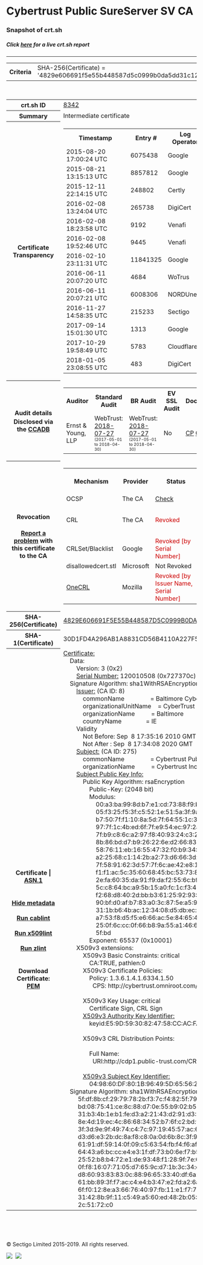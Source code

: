 # Cybertrust Public SureServer SV CA
### Snapshot of crt.sh
##### Click [here](https://crt.sh/?q=4829E606691F5E55B448587D5C0999B0DA5DD31C1273E35738CB92E53CD788E1) for a live crt.sh report

---
<!DOCTYPE HTML PUBLIC "-//W3C//DTD HTML 4.0 Transitional//EN">
<HTML>

<BODY>

<TABLE>
  <TR>
    <TH class="outer">Criteria</TH>
    <TD class="outer">SHA-256(Certificate) = '4829e606691f5e55b448587d5c0999b0da5dd31c1273e35738cb92e53cd788e1'</TD>
  </TR>
</TABLE>
<BR>
<TABLE>
  <TR>
    <TH class="outer">crt.sh ID</TH>
    <TD class="outer"><A href="?id=8342">8342</A></TD>
  </TR>
  <TR>
    <TH class="outer">Summary</TH>
    <TD class="outer">Intermediate certificate</TD>
  </TR>
  <TR>
    <TH class="outer">Certificate<BR>Transparency</TH>
    <TD class="outer">
<TABLE class="options" style="margin-left:0px">
  <TR>
    <TH>Timestamp</TH>
    <TH>Entry #</TH>
    <TH>Log Operator</TH>
    <TH>Log URL</TH>
  </TR>
  <TR>
    <TD>2015-08-20&nbsp; <FONT class="small">17:00:24 UTC</FONT></TD>
    <TD>6075438</TD>
    <TD>Google</TD>
    <TD>https://ct.googleapis.com/rocketeer</TD>
  </TR>
  <TR>
    <TD>2015-08-21&nbsp; <FONT class="small">13:15:13 UTC</FONT></TD>
    <TD>8857812</TD>
    <TD>Google</TD>
    <TD>https://ct.googleapis.com/pilot</TD>
  </TR>
  <TR>
    <TD>2015-12-11&nbsp; <FONT class="small">22:14:15 UTC</FONT></TD>
    <TD>248802</TD>
    <TD>Certly</TD>
    <TD>https://log.certly.io</TD>
  </TR>
  <TR>
    <TD>2016-02-08&nbsp; <FONT class="small">13:24:04 UTC</FONT></TD>
    <TD>265738</TD>
    <TD>DigiCert</TD>
    <TD>https://ct1.digicert-ct.com/log</TD>
  </TR>
  <TR>
    <TD>2016-02-08&nbsp; <FONT class="small">18:23:58 UTC</FONT></TD>
    <TD>9192</TD>
    <TD>Venafi</TD>
    <TD>https://ctlog.api.venafi.com</TD>
  </TR>
  <TR>
    <TD>2016-02-08&nbsp; <FONT class="small">19:52:46 UTC</FONT></TD>
    <TD>9445</TD>
    <TD>Venafi</TD>
    <TD>https://ctlog.api.venafi.com</TD>
  </TR>
  <TR>
    <TD>2016-02-10&nbsp; <FONT class="small">23:11:31 UTC</FONT></TD>
    <TD>11841325</TD>
    <TD>Google</TD>
    <TD>https://ct.googleapis.com/aviator</TD>
  </TR>
  <TR>
    <TD>2016-06-11&nbsp; <FONT class="small">20:07:20 UTC</FONT></TD>
    <TD>4684</TD>
    <TD>WoTrus</TD>
    <TD>https://ctlog.wosign.com</TD>
  </TR>
  <TR>
    <TD>2016-06-11&nbsp; <FONT class="small">20:07:21 UTC</FONT></TD>
    <TD>6008306</TD>
    <TD>NORDUnet</TD>
    <TD>https://plausible.ct.nordu.net</TD>
  </TR>
  <TR>
    <TD>2016-11-27&nbsp; <FONT class="small">14:58:35 UTC</FONT></TD>
    <TD>215233</TD>
    <TD>Sectigo</TD>
    <TD>https://dodo.ct.comodo.com</TD>
  </TR>
  <TR>
    <TD>2017-09-14&nbsp; <FONT class="small">15:01:30 UTC</FONT></TD>
    <TD>1313</TD>
    <TD>Google</TD>
    <TD>https://ct.googleapis.com/logs/argon2020</TD>
  </TR>
  <TR>
    <TD>2017-10-29&nbsp; <FONT class="small">19:58:49 UTC</FONT></TD>
    <TD>5783</TD>
    <TD>Cloudflare</TD>
    <TD>https://ct.cloudflare.com/logs/nimbus2020</TD>
  </TR>
  <TR>
    <TD>2018-01-05&nbsp; <FONT class="small">23:08:55 UTC</FONT></TD>
    <TD>483</TD>
    <TD>DigiCert</TD>
    <TD>https://yeti2020.ct.digicert.com/log</TD>
  </TR>
</TABLE>
    </TD>
  </TR>
  <TR>
    <TH class="outer">Audit details<BR>
      <DIV class="small" style="padding-top:3px">Disclosed via the
        <A href="//ccadb-public.secure.force.com/mozilla/PublicAllIntermediateCerts" target="_blank">CCADB</A></DIV>
    </TH>
    <TD class="outer">
<TABLE class="options" style="margin-left:0px">
  <TR>
    <TH>Auditor</TH>
    <TH>Standard Audit</TH>
    <TH>BR Audit</TH>
    <TH>EV SSL Audit</TH>
    <TH>Documents</TH>
    <TH>CCADB</TH>
    <TH>Root Owner / Certificate</TH>
  </TR>
  <TR>
    <TD style="vertical-align:middle">Ernst & Young, LLP</TD>
    <TD>WebTrust:
      <A href="https://bug1479561.bmoattachments.org/attachment.cgi?id=8996060" target="_blank">2018-07-27</A>
      <BR><FONT style="font-size:8pt">(2017-05-01 to 2018-04-30)</FONT></TD>
    <TD>WebTrust:
      <A href="https://bug1479561.bmoattachments.org/attachment.cgi?id=8996062" target="_blank">2018-07-27</A>
      <BR><FONT style="font-size:8pt">(2017-05-01 to 2018-04-30)</FONT></TD>
    <TD>No    <TD>
      <A href="https://secure.omniroot.com/repository/" target="blank">CP</A>
      <A href="https://secure.omniroot.com/repository/" target="blank">CPS</A>
    </TD>
    <TD><A href="//ccadb.force.com/001o000000dOczrAAC" target="_blank">001o000000dOczrAAC</A></TD>
    <TD><A href="/?id=76">DigiCert</A></TD>
  </TR>
</TABLE>
    </TD>
  </TR>
  <TR>
    <TH class="outer">Revocation<BR><BR>
      <DIV class="small" style="padding-top:3px"><A href="?id=8342&opt=problemreporting">Report a problem</A> with<BR>this certificate to the CA</DIV></TH>
    <TD class="outer">
      <TABLE class="options" style="margin-left:0px">
        <TR>
          <TH>Mechanism</TH>
          <TH>Provider</TH>
          <TH>Status</TH>
          <TH>Revocation Date</TH>
          <TH>Last Observed in CRL</TH>
          <TH>Last Checked <SPAN style="color:#CC0000;vertical-align:middle;font-size:70%;font-weight:normal">(Error)</SPAN></TH>
        </TR>
        <TR>
          <TD>OCSP</TD>
          <TD>The CA</TD>
          <TD><A href="?id=8342&opt=ocsp">Check</A></TD>
          <TD><SPAN style="color:#888888">?</SPAN></TD>
          <TD><SPAN style="color:#888888">n/a</SPAN></TD>
          <TD><SPAN style="color:#888888">?</SPAN></TD>
        </TR>
        <TR>
          <TD>CRL</TD>
          <TD>The CA</TD>
          <TD><SPAN style="color:#CC0000">Revoked</SPAN></TD><TD>2018-07-25&nbsp; <FONT class="small">16:49:39 UTC</FONT></TD><TD>2019-11-27&nbsp; <FONT class="small">00:33:19 UTC</FONT></TD><TD>2019-12-04&nbsp; <FONT class="small">20:05:09 UTC</FONT></TD>
        </TR>
        <TR>
          <TD>CRLSet/Blacklist</TD>
          <TD>Google</TD>
          <TD><SPAN style="color:#CC0000">Revoked [by Serial Number]</SPAN></TD>
          <TD><SPAN style="color:#888888">n/a</SPAN></TD>
          <TD><SPAN style="color:#888888">n/a</SPAN></TD>
          <TD><SPAN style="color:#888888">n/a</SPAN></TD>
        </TR>
        <TR>
          <TD>disallowedcert.stl</TD>
          <TD>Microsoft</TD>
          <TD>Not Revoked</TD>
          <TD><SPAN style="color:#888888">n/a</SPAN></TD>
          <TD><SPAN style="color:#888888">n/a</SPAN></TD>
          <TD><SPAN style="color:#888888">n/a</SPAN></TD>
        </TR>
        <TR>
          <TD><A href="/mozilla-onecrl" target="_blank">OneCRL</A></TD>
          <TD>Mozilla</TD>
          <TD><SPAN style="color:#CC0000">Revoked [by Issuer Name, Serial Number]</SPAN></TD><TD>2018-08-17&nbsp; <FONT class="small">22:24:14 UTC</FONT></TD>
          <TD><SPAN style="color:#888888">n/a</SPAN></TD>
          <TD><SPAN style="color:#888888">n/a</SPAN></TD>
        </TR>
      </TABLE>
    </TD>
  </TR>
  <TR>
    <TH class="outer">SHA-256(Certificate)</TH>
    <TD class="outer"><A href="//censys.io/certificates/4829e606691f5e55b448587d5c0999b0da5dd31c1273e35738cb92e53cd788e1">4829E606691F5E55B448587D5C0999B0DA5DD31C1273E35738CB92E53CD788E1</A></TD>
  </TR>
  <TR>
    <TH class="outer">SHA-1(Certificate)</TH>
    <TD class="outer">30D1FD4A296AB1A8831CD56B4110A227F557BFFF</TD>
  </TR>
  <TR>
    <TH class="outer">Certificate | <A href="?asn1=8342">ASN.1</A>
      <SPAN class="small"><BR>
      <BR><BR><A href="?id=8342&opt=nometadata">Hide metadata</A>
      <BR><BR><A href="?id=8342&opt=cablint">Run cablint</A>
      <BR><BR><A href="?id=8342&opt=x509lint">Run x509lint</A>
      <BR><BR><A href="?id=8342&opt=zlint">Run zlint</A>
      <BR><BR><BR>Download Certificate: <A href="?d=8342">PEM</A>
      </SPAN>
    </TH>
    <TD class="text"><A href="?d=8342">Certificate:</A><BR>&nbsp;&nbsp;&nbsp;&nbsp;Data:<BR>&nbsp;&nbsp;&nbsp;&nbsp;&nbsp;&nbsp;&nbsp;&nbsp;Version:&nbsp;3&nbsp;(0x2)<BR>&nbsp;&nbsp;&nbsp;&nbsp;&nbsp;&nbsp;&nbsp;&nbsp;<A href="?serial=0727370c">Serial&nbsp;Number:</A>&nbsp;120010508&nbsp;(0x727370c)<BR>&nbsp;&nbsp;&nbsp;&nbsp;Signature&nbsp;Algorithm:&nbsp;sha1WithRSAEncryption<BR>&nbsp;&nbsp;&nbsp;&nbsp;&nbsp;&nbsp;&nbsp;&nbsp;<A href="?caid=8">Issuer:</A> <SPAN class="small">(CA ID: 8)</SPAN><BR>&nbsp;&nbsp;&nbsp;&nbsp;&nbsp;&nbsp;&nbsp;&nbsp;&nbsp;&nbsp;&nbsp;&nbsp;commonName&nbsp;&nbsp;&nbsp;&nbsp;&nbsp;&nbsp;&nbsp;&nbsp;&nbsp;&nbsp;&nbsp;&nbsp;&nbsp;&nbsp;&nbsp;&nbsp;=&nbsp;Baltimore&nbsp;CyberTrust&nbsp;Root<BR>&nbsp;&nbsp;&nbsp;&nbsp;&nbsp;&nbsp;&nbsp;&nbsp;&nbsp;&nbsp;&nbsp;&nbsp;organizationalUnitName&nbsp;&nbsp;&nbsp;&nbsp;=&nbsp;CyberTrust<BR>&nbsp;&nbsp;&nbsp;&nbsp;&nbsp;&nbsp;&nbsp;&nbsp;&nbsp;&nbsp;&nbsp;&nbsp;organizationName&nbsp;&nbsp;&nbsp;&nbsp;&nbsp;&nbsp;&nbsp;&nbsp;&nbsp;&nbsp;=&nbsp;Baltimore<BR>&nbsp;&nbsp;&nbsp;&nbsp;&nbsp;&nbsp;&nbsp;&nbsp;&nbsp;&nbsp;&nbsp;&nbsp;countryName&nbsp;&nbsp;&nbsp;&nbsp;&nbsp;&nbsp;&nbsp;&nbsp;&nbsp;&nbsp;&nbsp;&nbsp;&nbsp;&nbsp;&nbsp;=&nbsp;IE<BR>&nbsp;&nbsp;&nbsp;&nbsp;&nbsp;&nbsp;&nbsp;&nbsp;Validity<BR>&nbsp;&nbsp;&nbsp;&nbsp;&nbsp;&nbsp;&nbsp;&nbsp;&nbsp;&nbsp;&nbsp;&nbsp;Not&nbsp;Before:&nbsp;Sep&nbsp;&nbsp;8&nbsp;17:35:16&nbsp;2010&nbsp;GMT<BR>&nbsp;&nbsp;&nbsp;&nbsp;&nbsp;&nbsp;&nbsp;&nbsp;&nbsp;&nbsp;&nbsp;&nbsp;Not&nbsp;After&nbsp;:&nbsp;Sep&nbsp;&nbsp;8&nbsp;17:34:08&nbsp;2020&nbsp;GMT<BR>&nbsp;&nbsp;&nbsp;&nbsp;&nbsp;&nbsp;&nbsp;&nbsp;<A href="?caid=275">Subject:</A> <SPAN class="small">(CA ID: 275)</SPAN><BR>&nbsp;&nbsp;&nbsp;&nbsp;&nbsp;&nbsp;&nbsp;&nbsp;&nbsp;&nbsp;&nbsp;&nbsp;commonName&nbsp;&nbsp;&nbsp;&nbsp;&nbsp;&nbsp;&nbsp;&nbsp;&nbsp;&nbsp;&nbsp;&nbsp;&nbsp;&nbsp;&nbsp;&nbsp;=&nbsp;Cybertrust&nbsp;Public&nbsp;SureServer&nbsp;SV&nbsp;CA<BR>&nbsp;&nbsp;&nbsp;&nbsp;&nbsp;&nbsp;&nbsp;&nbsp;&nbsp;&nbsp;&nbsp;&nbsp;organizationName&nbsp;&nbsp;&nbsp;&nbsp;&nbsp;&nbsp;&nbsp;&nbsp;&nbsp;&nbsp;=&nbsp;Cybertrust&nbsp;Inc<BR>&nbsp;&nbsp;&nbsp;&nbsp;&nbsp;&nbsp;&nbsp;&nbsp;<A href="?spkisha256=7a052f58dd5f5f4253af17e8c4e900a6558532d625a98a6e1a6098c550afe542">Subject&nbsp;Public&nbsp;Key&nbsp;Info:</A><BR>&nbsp;&nbsp;&nbsp;&nbsp;&nbsp;&nbsp;&nbsp;&nbsp;&nbsp;&nbsp;&nbsp;&nbsp;Public&nbsp;Key&nbsp;Algorithm:&nbsp;rsaEncryption<BR>&nbsp;&nbsp;&nbsp;&nbsp;&nbsp;&nbsp;&nbsp;&nbsp;&nbsp;&nbsp;&nbsp;&nbsp;&nbsp;&nbsp;&nbsp;&nbsp;Public-Key:&nbsp;(2048&nbsp;bit)<BR>&nbsp;&nbsp;&nbsp;&nbsp;&nbsp;&nbsp;&nbsp;&nbsp;&nbsp;&nbsp;&nbsp;&nbsp;&nbsp;&nbsp;&nbsp;&nbsp;Modulus:<BR>&nbsp;&nbsp;&nbsp;&nbsp;&nbsp;&nbsp;&nbsp;&nbsp;&nbsp;&nbsp;&nbsp;&nbsp;&nbsp;&nbsp;&nbsp;&nbsp;&nbsp;&nbsp;&nbsp;&nbsp;00:a3:ba:99:8d:b7:e1:cd:73:88:f9:b9:dd:de:f4:<BR>&nbsp;&nbsp;&nbsp;&nbsp;&nbsp;&nbsp;&nbsp;&nbsp;&nbsp;&nbsp;&nbsp;&nbsp;&nbsp;&nbsp;&nbsp;&nbsp;&nbsp;&nbsp;&nbsp;&nbsp;05:f3:25:f5:3f:c5:52:1e:51:5a:3f:9a:ff:4d:84:<BR>&nbsp;&nbsp;&nbsp;&nbsp;&nbsp;&nbsp;&nbsp;&nbsp;&nbsp;&nbsp;&nbsp;&nbsp;&nbsp;&nbsp;&nbsp;&nbsp;&nbsp;&nbsp;&nbsp;&nbsp;b7:50:7f:f1:10:8a:5d:7f:64:55:1c:3b:a3:f3:ff:<BR>&nbsp;&nbsp;&nbsp;&nbsp;&nbsp;&nbsp;&nbsp;&nbsp;&nbsp;&nbsp;&nbsp;&nbsp;&nbsp;&nbsp;&nbsp;&nbsp;&nbsp;&nbsp;&nbsp;&nbsp;97:7f:1c:4b:ed:6f:7f:e9:54:ec:97:2a:42:03:67:<BR>&nbsp;&nbsp;&nbsp;&nbsp;&nbsp;&nbsp;&nbsp;&nbsp;&nbsp;&nbsp;&nbsp;&nbsp;&nbsp;&nbsp;&nbsp;&nbsp;&nbsp;&nbsp;&nbsp;&nbsp;7f:b9:c8:6c:a2:97:f8:40:93:24:c3:25:5e:a5:66:<BR>&nbsp;&nbsp;&nbsp;&nbsp;&nbsp;&nbsp;&nbsp;&nbsp;&nbsp;&nbsp;&nbsp;&nbsp;&nbsp;&nbsp;&nbsp;&nbsp;&nbsp;&nbsp;&nbsp;&nbsp;8b:86:bd:d7:b9:26:22:6e:d2:66:83:b3:78:c1:7c:<BR>&nbsp;&nbsp;&nbsp;&nbsp;&nbsp;&nbsp;&nbsp;&nbsp;&nbsp;&nbsp;&nbsp;&nbsp;&nbsp;&nbsp;&nbsp;&nbsp;&nbsp;&nbsp;&nbsp;&nbsp;58:76:11:eb:16:55:47:32:f0:b9:34:10:bd:8f:26:<BR>&nbsp;&nbsp;&nbsp;&nbsp;&nbsp;&nbsp;&nbsp;&nbsp;&nbsp;&nbsp;&nbsp;&nbsp;&nbsp;&nbsp;&nbsp;&nbsp;&nbsp;&nbsp;&nbsp;&nbsp;a2:25:68:c1:14:2b:a2:73:d6:66:3d:44:87:5c:13:<BR>&nbsp;&nbsp;&nbsp;&nbsp;&nbsp;&nbsp;&nbsp;&nbsp;&nbsp;&nbsp;&nbsp;&nbsp;&nbsp;&nbsp;&nbsp;&nbsp;&nbsp;&nbsp;&nbsp;&nbsp;7f:58:91:62:3d:57:7f:6c:ae:42:e8:12:7e:bd:78:<BR>&nbsp;&nbsp;&nbsp;&nbsp;&nbsp;&nbsp;&nbsp;&nbsp;&nbsp;&nbsp;&nbsp;&nbsp;&nbsp;&nbsp;&nbsp;&nbsp;&nbsp;&nbsp;&nbsp;&nbsp;f1:f1:ac:5c:35:60:68:45:bc:53:73:87:11:1d:c5:<BR>&nbsp;&nbsp;&nbsp;&nbsp;&nbsp;&nbsp;&nbsp;&nbsp;&nbsp;&nbsp;&nbsp;&nbsp;&nbsp;&nbsp;&nbsp;&nbsp;&nbsp;&nbsp;&nbsp;&nbsp;2e:fa:60:35:da:91:f9:da:f2:55:6c:bf:ca:a2:57:<BR>&nbsp;&nbsp;&nbsp;&nbsp;&nbsp;&nbsp;&nbsp;&nbsp;&nbsp;&nbsp;&nbsp;&nbsp;&nbsp;&nbsp;&nbsp;&nbsp;&nbsp;&nbsp;&nbsp;&nbsp;5c:c8:64:bc:a9:5b:15:a0:fc:1c:f3:44:2e:bd:06:<BR>&nbsp;&nbsp;&nbsp;&nbsp;&nbsp;&nbsp;&nbsp;&nbsp;&nbsp;&nbsp;&nbsp;&nbsp;&nbsp;&nbsp;&nbsp;&nbsp;&nbsp;&nbsp;&nbsp;&nbsp;f2:68:d8:40:2d:bb:b3:61:25:92:93:25:1c:77:46:<BR>&nbsp;&nbsp;&nbsp;&nbsp;&nbsp;&nbsp;&nbsp;&nbsp;&nbsp;&nbsp;&nbsp;&nbsp;&nbsp;&nbsp;&nbsp;&nbsp;&nbsp;&nbsp;&nbsp;&nbsp;90:bf:d0:af:b7:83:a0:3c:87:5e:a5:91:a8:ff:c1:<BR>&nbsp;&nbsp;&nbsp;&nbsp;&nbsp;&nbsp;&nbsp;&nbsp;&nbsp;&nbsp;&nbsp;&nbsp;&nbsp;&nbsp;&nbsp;&nbsp;&nbsp;&nbsp;&nbsp;&nbsp;31:1b:b6:4b:ac:12:34:08:d5:db:ec:89:87:63:06:<BR>&nbsp;&nbsp;&nbsp;&nbsp;&nbsp;&nbsp;&nbsp;&nbsp;&nbsp;&nbsp;&nbsp;&nbsp;&nbsp;&nbsp;&nbsp;&nbsp;&nbsp;&nbsp;&nbsp;&nbsp;a7:53:f8:d5:f5:e6:66:ac:5e:84:65:46:c9:f4:3a:<BR>&nbsp;&nbsp;&nbsp;&nbsp;&nbsp;&nbsp;&nbsp;&nbsp;&nbsp;&nbsp;&nbsp;&nbsp;&nbsp;&nbsp;&nbsp;&nbsp;&nbsp;&nbsp;&nbsp;&nbsp;25:0f:6c:cc:0f:66:b8:9a:55:a1:46:6c:fc:91:23:<BR>&nbsp;&nbsp;&nbsp;&nbsp;&nbsp;&nbsp;&nbsp;&nbsp;&nbsp;&nbsp;&nbsp;&nbsp;&nbsp;&nbsp;&nbsp;&nbsp;&nbsp;&nbsp;&nbsp;&nbsp;5f:bd<BR>&nbsp;&nbsp;&nbsp;&nbsp;&nbsp;&nbsp;&nbsp;&nbsp;&nbsp;&nbsp;&nbsp;&nbsp;&nbsp;&nbsp;&nbsp;&nbsp;Exponent:&nbsp;65537&nbsp;(0x10001)<BR>&nbsp;&nbsp;&nbsp;&nbsp;&nbsp;&nbsp;&nbsp;&nbsp;X509v3&nbsp;extensions:<BR>&nbsp;&nbsp;&nbsp;&nbsp;&nbsp;&nbsp;&nbsp;&nbsp;&nbsp;&nbsp;&nbsp;&nbsp;X509v3&nbsp;Basic&nbsp;Constraints:&nbsp;critical<BR>&nbsp;&nbsp;&nbsp;&nbsp;&nbsp;&nbsp;&nbsp;&nbsp;&nbsp;&nbsp;&nbsp;&nbsp;&nbsp;&nbsp;&nbsp;&nbsp;CA:TRUE,&nbsp;pathlen:0<BR>&nbsp;&nbsp;&nbsp;&nbsp;&nbsp;&nbsp;&nbsp;&nbsp;&nbsp;&nbsp;&nbsp;&nbsp;X509v3&nbsp;Certificate&nbsp;Policies:&nbsp;<BR>&nbsp;&nbsp;&nbsp;&nbsp;&nbsp;&nbsp;&nbsp;&nbsp;&nbsp;&nbsp;&nbsp;&nbsp;&nbsp;&nbsp;&nbsp;&nbsp;Policy:&nbsp;1.3.6.1.4.1.6334.1.50<BR>&nbsp;&nbsp;&nbsp;&nbsp;&nbsp;&nbsp;&nbsp;&nbsp;&nbsp;&nbsp;&nbsp;&nbsp;&nbsp;&nbsp;&nbsp;&nbsp;&nbsp;&nbsp;CPS:&nbsp;http://cybertrust.omniroot.com/repository<BR><BR>&nbsp;&nbsp;&nbsp;&nbsp;&nbsp;&nbsp;&nbsp;&nbsp;&nbsp;&nbsp;&nbsp;&nbsp;X509v3&nbsp;Key&nbsp;Usage:&nbsp;critical<BR>&nbsp;&nbsp;&nbsp;&nbsp;&nbsp;&nbsp;&nbsp;&nbsp;&nbsp;&nbsp;&nbsp;&nbsp;&nbsp;&nbsp;&nbsp;&nbsp;Certificate&nbsp;Sign,&nbsp;CRL&nbsp;Sign<BR>&nbsp;&nbsp;&nbsp;&nbsp;&nbsp;&nbsp;&nbsp;&nbsp;&nbsp;&nbsp;&nbsp;&nbsp;<A href="?ski=e59d5930824758ccacfa085436867b3ab5044df0">X509v3&nbsp;Authority&nbsp;Key&nbsp;Identifier:</A><BR>&nbsp;&nbsp;&nbsp;&nbsp;&nbsp;&nbsp;&nbsp;&nbsp;&nbsp;&nbsp;&nbsp;&nbsp;&nbsp;&nbsp;&nbsp;&nbsp;keyid:E5:9D:59:30:82:47:58:CC:AC:FA:08:54:36:86:7B:3A:B5:04:4D:F0<BR><BR>&nbsp;&nbsp;&nbsp;&nbsp;&nbsp;&nbsp;&nbsp;&nbsp;&nbsp;&nbsp;&nbsp;&nbsp;X509v3&nbsp;CRL&nbsp;Distribution&nbsp;Points:&nbsp;<BR><BR>&nbsp;&nbsp;&nbsp;&nbsp;&nbsp;&nbsp;&nbsp;&nbsp;&nbsp;&nbsp;&nbsp;&nbsp;&nbsp;&nbsp;&nbsp;&nbsp;Full&nbsp;Name:<BR>&nbsp;&nbsp;&nbsp;&nbsp;&nbsp;&nbsp;&nbsp;&nbsp;&nbsp;&nbsp;&nbsp;&nbsp;&nbsp;&nbsp;&nbsp;&nbsp;&nbsp;&nbsp;URI:http://cdp1.public-trust.com/CRL/Omniroot2025.crl<BR><BR>&nbsp;&nbsp;&nbsp;&nbsp;&nbsp;&nbsp;&nbsp;&nbsp;&nbsp;&nbsp;&nbsp;&nbsp;<A href="?ski=049860df801b96495d65562da52c09240aecdcb9">X509v3&nbsp;Subject&nbsp;Key&nbsp;Identifier:</A><BR>&nbsp;&nbsp;&nbsp;&nbsp;&nbsp;&nbsp;&nbsp;&nbsp;&nbsp;&nbsp;&nbsp;&nbsp;&nbsp;&nbsp;&nbsp;&nbsp;04:98:60:DF:80:1B:96:49:5D:65:56:2D:A5:2C:09:24:0A:EC:DC:B9<BR>&nbsp;&nbsp;&nbsp;&nbsp;Signature&nbsp;Algorithm:&nbsp;sha1WithRSAEncryption<BR>&nbsp;&nbsp;&nbsp;&nbsp;&nbsp;&nbsp;&nbsp;&nbsp;&nbsp;5f:df:8b:cf:29:79:78:2b:f3:7c:f4:82:5f:79:e0:e1:b3:28:<BR>&nbsp;&nbsp;&nbsp;&nbsp;&nbsp;&nbsp;&nbsp;&nbsp;&nbsp;bd:08:75:41:ce:8c:88:d7:0e:55:b9:02:b5:05:79:3e:bb:52:<BR>&nbsp;&nbsp;&nbsp;&nbsp;&nbsp;&nbsp;&nbsp;&nbsp;&nbsp;31:b3:4b:1e:b1:fe:d3:a2:21:43:d2:91:d3:16:fa:6b:79:e4:<BR>&nbsp;&nbsp;&nbsp;&nbsp;&nbsp;&nbsp;&nbsp;&nbsp;&nbsp;8e:4d:19:ec:4c:86:68:34:52:b7:6f:c2:bd:9c:78:be:f0:6f:<BR>&nbsp;&nbsp;&nbsp;&nbsp;&nbsp;&nbsp;&nbsp;&nbsp;&nbsp;3f:3d:9e:9f:49:74:c4:7c:97:19:45:57:ac:6f:fa:5a:3e:3f:<BR>&nbsp;&nbsp;&nbsp;&nbsp;&nbsp;&nbsp;&nbsp;&nbsp;&nbsp;d3:d6:e3:2b:dc:8a:f8:c8:0a:0d:6b:8c:3f:94:78:37:98:88:<BR>&nbsp;&nbsp;&nbsp;&nbsp;&nbsp;&nbsp;&nbsp;&nbsp;&nbsp;61:91:df:59:14:0f:09:c5:63:54:fb:f4:f6:af:97:ec:fc:63:<BR>&nbsp;&nbsp;&nbsp;&nbsp;&nbsp;&nbsp;&nbsp;&nbsp;&nbsp;64:43:a6:bc:cc:e4:e3:1f:df:73:b0:6e:f7:b5:c8:29:9b:ae:<BR>&nbsp;&nbsp;&nbsp;&nbsp;&nbsp;&nbsp;&nbsp;&nbsp;&nbsp;25:52:b8:b4:72:e1:de:93:48:f1:28:9f:7e:66:3f:3f:8b:55:<BR>&nbsp;&nbsp;&nbsp;&nbsp;&nbsp;&nbsp;&nbsp;&nbsp;&nbsp;0f:f8:16:07:71:05:d7:65:9c:d7:1b:3c:34:e6:44:16:3a:bd:<BR>&nbsp;&nbsp;&nbsp;&nbsp;&nbsp;&nbsp;&nbsp;&nbsp;&nbsp;d8:60:93:83:83:0c:88:96:65:33:40:df:6a:ac:ff:fe:94:51:<BR>&nbsp;&nbsp;&nbsp;&nbsp;&nbsp;&nbsp;&nbsp;&nbsp;&nbsp;61:bb:89:3f:f7:ac:c4:e4:b3:47:e2:fd:a2:6a:32:83:e2:7e:<BR>&nbsp;&nbsp;&nbsp;&nbsp;&nbsp;&nbsp;&nbsp;&nbsp;&nbsp;6f:f0:12:8e:a3:66:76:40:97:fb:11:e1:f7:73:1f:da:8b:1c:<BR>&nbsp;&nbsp;&nbsp;&nbsp;&nbsp;&nbsp;&nbsp;&nbsp;&nbsp;31:42:8b:9f:11:c5:49:a5:60:ed:48:2b:05:84:15:ab:2f:8a:<BR>&nbsp;&nbsp;&nbsp;&nbsp;&nbsp;&nbsp;&nbsp;&nbsp;&nbsp;2c:51:72:c0<BR>    </TD>
  </TR>
</TABLE>

  <BR><BR><BR>

  <P class="copyright">&copy; Sectigo Limited 2015-2019. All rights reserved.</P>
  <DIV>
    <A href="https://sectigo.com/"><IMG src="/sectigo_s.png"></A>
    &nbsp;<A href="https://github.com/crtsh"><IMG src="/GitHub-Mark-32px.png"></A>
  </DIV>
</BODY>
</HTML>
